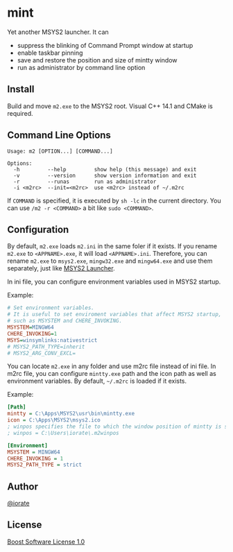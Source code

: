 # mint
Yet another MSYS2 launcher. It can
* suppress the blinking of Command Prompt window at startup
* enable taskbar pinning
* save and restore the position and size of mintty window
* run as administrator by command line option

## Install
Build and move `m2.exe` to the MSYS2 root. Visual C++ 14.1 and CMake is required.

## Command Line Options
```
Usage: m2 [OPTION...] [COMMAND...]

Options:
  -h         --help         show help (this message) and exit
  -v         --version      show version information and exit
  -r         --runas        run as administrator
  -i <m2rc>  --init=<m2rc>  use <m2rc> instead of ~/.m2rc
```
If `COMMAND` is specified, it is executed by `sh -lc` in the current directory. You can use `/m2 -r <COMMAND>` a bit like `sudo <COMMAND>`.

## Configuration
By default, `m2.exe` loads `m2.ini` in the same foler if it exists. If you rename `m2.exe` to `<APPNAME>.exe`, it will load `<APPNAME>.ini`. Therefore, you can rename `m2.exe` to `msys2.exe`, `mingw32.exe` and `mingw64.exe` and use them separately, just like [MSYS2 Launcher](https://github.com/elieux/msys2-launcher).

In ini file, you can configure environment variables used in MSYS2 startup.

Example:
```INI
# Set environment variables.
# It is useful to set enviroment variables that affect MSYS2 startup,
# such as MSYSTEM and CHERE_INVOKING.
MSYSTEM=MINGW64
CHERE_INVOKING=1
MSYS=winsymlinks:nativestrict
# MSYS2_PATH_TYPE=inherit
# MSYS2_ARG_CONV_EXCL=
```
You can locate `m2.exe` in any folder and use m2rc file instead of ini file. In m2rc file, you can configure `mintty.exe` path and the icon path as well as environment variables. By default, `~/.m2rc` is loaded if it exists.

Example:
```INI
[Path]
mintty = C:\Apps\MSYS2\usr\bin\mintty.exe
icon = C:\Apps\MSYS2\msys2.ico
; winpos specifies the file to which the window position of mintty is saved.
; winpos = C:\Users\iorate\.m2winpos

[Environment]
MSYSTEM = MINGW64
CHERE_INVOKING = 1
MSYS2_PATH_TYPE = strict
```
## Author
[@iorate](https://twitter.com/iorate)

## License
[Boost Software License 1.0](http://www.boost.org/LICENSE_1_0.txt)

